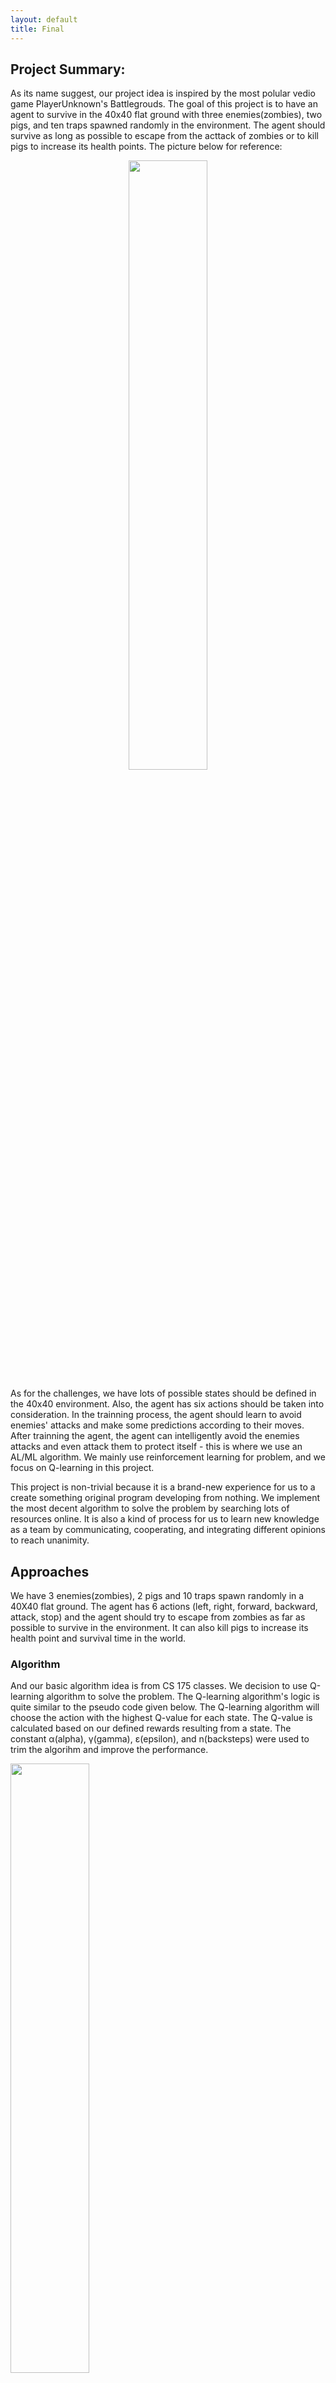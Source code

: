 ```yaml
---
layout: default
title: Final
---
```


## Project Summary:

As its name suggest, our project idea is inspired by the most polular vedio game PlayerUnknown's Battlegrouds. The goal of this project is to have an agent to survive in the 40x40 flat ground with three enemies(zombies), two pigs, and ten traps spawned randomly in the environment. The agent should survive as long as possible to escape from the acttack of zombies or to kill pigs to increase its health points. The picture below for reference:
<div align="center">
<img src="9.png" width="50%">
</div>


As for the challenges, we have lots of possible states should be defined in the 40x40 environment. Also, the agent has six actions should be taken into consideration. In the trainning process, the agent should learn to avoid enemies' attacks and make some predictions according to their moves. After trainning the agent, the agent can intelligently avoid the enemies attacks and even attack them to protect itself - this is where we use an AL/ML algorithm. We mainly use reinforcement learning for problem, and we focus on Q-learning in this project.

This project is non-trivial because it is a brand-new experience for us to a create something original program developing from nothing. We implement the most decent algorithm to solve the problem by searching lots of resources online. It is also a kind of process for us to learn new knowledge as a team by communicating, cooperating, and integrating different opinions to reach unanimity. 

## Approaches

We have 3 enemies(zombies), 2 pigs and 10 traps spawn randomly in a 40X40 flat ground. The agent has 6 actions (left, right, forward, backward, attack, stop) and the agent should try to escape from zombies as far as possible to survive in the environment. It can also kill pigs to increase its health point and survival time in the world. 

### Algorithm
And our basic algorithm idea is from CS 175 classes. We decision to use Q-learning algorithm to solve the problem. The Q-learning algorithm's logic is quite similar to the pseudo code given below. The Q-learning algorithm will choose the action with the highest Q-value for each state. The Q-value is calculated based on our defined rewards resulting from a state. The constant α(alpha), γ(gamma), ε(epsilon), and n(backsteps) were used to trim the algorihm and improve the performance.

<img src="Pseudocode.jpg" width="50%">
<img src="Pseudocode1.jpg" width="50%">

The constant values work pretty well for our environment, so we perserve the value of each constant. 

```python
   class player(object):
       def __init__(self,alpha=0.3,gamma=1,n=1):
           self.epsilon = 0.3
           self.n, self.alpha,self.gamma = n, alpha, gamma
           self.entities = {}
           self.q_table = {}
```

α = 0.3 - Based on our stochastic environment, we decide to use a small alpha value(0.3) to train our agent. In compromise of learning speed, our agent can learn stably with the small alpha value due to the complicated state and environment. It greatly fits our environment and the performance of agent becomes significantly better after trainning for a while.

γ = 1 - The discount factor gamma determines the importance of future rewards. A factor approaching 1 will make it strive for a long-term high reward. In our case, we set gamma to 1 because our goal is to let the agent survive as long as possible in the world. Thus, this is a decent value in our environment.

ε = 0.3 - Epsilon is the value that how often you want your agent to explore vs exploit. It refers to the random action that our AI will do instead of action with highest Q-value. The random actions will sometimes benefit our agent because it can sometimes escape from the zombies, so we don't set epsilon close to 0 and we set it to 0.3.

n = 1 - n is the number of backsteps to update. We set it to 1 because we want to update our Q table immediately after each action. It works well in our environment. 

What's more, we use update_q_table function to update the table of our agent resulting from rewards and then choose the best move of the agent. 

The agent will deal with the current reward after getting into each move. The agent will update the q_table, which we stores the table as one of our agent. The basic logic of the implementation of updating q_table is Bellman equation provided during the lectures. 
The equation looks like this: Q(s,a) <- Q(s,a)+alpha(r+y(maxQ(s',a')-Q(s,a))). The formula means the expected long-term reward for a given action is equal to the immediate reward from the current action combined with the expected reward from the best future action taken at the following state. The code below perform the above description. 
```python
   def update_q_table(self, tau, S, A, R, T):
        """Performs relevant updates for state tau.

        Args
            tau: <int>  state index to update
            S:   <dequqe>   states queue
            A:   <dequqe>   actions queue
            R:   <dequqe>   rewards queue
            T:   <int>      terminating state index
        """
       # print(S,A,R)
        curr_s, curr_a, curr_r = S.popleft(), A.popleft(), R.popleft()
        G = sum([self.gamma ** i * R[i] for i in range(len(S))])
       # print(G) 
        if tau + self.n < T:
            try:
               G += self.gamma ** self.n * self.q_table[S[-1]][A[-1]]
            except:
               pass
        if(curr_s not in self.q_table):
           self.q_table[curr_s] = {}
        if(curr_a not in self.q_table[curr_s]):
           self.q_table[curr_s][curr_a] = 0
        old_q = self.q_table[curr_s][curr_a]
        self.q_table[curr_s][curr_a] = old_q + self.alpha * (G - old_q)
```

### Action
The agent has 6 actions now (left, right, forward, backward, attack, stop). The agent can run 4 different directions and even stop to escape from enemies' attacks. To benefit from the environment, the agent can attack its prey(pigs) to increase its health points according to its rewards.


<div align="center">
<img src="14.png" width="400"> <img src="15.png" width="400">
<br />
<img src="16.png" width="400"> <img src="17.png" width="400">
</div> 

Below is part of corresponding action code for reference.
```python
   if(act=='forward'):
        #print('forward')
        agent_host.sendCommand("strafe 0")
        agent_host.sendCommand("move 1")
        time.sleep(1) 
      elif(act=='backward'):
        #print('backward')
        agent_host.sendCommand("strafe 0")
        agent_host.sendCommand("move -1")
        time.sleep(0.8)
      elif(act=='left'):
        #print('left')
        agent_host.sendCommand("move 0")
        agent_host.sendCommand("strafe -1")
        time.sleep(0.8)
      elif(act=='right'):
        #print('right')
        agent_host.sendCommand("move 0")
        agent_host.sendCommand("strafe 1")
        time.sleep(0.8)       
      elif(act == 'stop'):
        agent_host.sendCommand("move 0")
        agent_host.sendCommand("strafe 0")
        time.sleep(0.4)
```


### State Space
<div align="center">

<img src="8.png" width="50%">
</div> 

From the picture draw above, we use the tangent calculated by the agent position and the enemy's postion to detect the nearby enemies seperated to 0-7 directions. The red spot represents the position of the agent. In the circle with radius 2, the agent can attack to kill a pig to increase its health points. The agent can also detect the enemies by two different ways. In the circle with radius 8, the agent will get more punishments to escape from enemies as far as possible. Outside the circle with radius 8, the agent will also try to keep away from its enemies but with less punishments. If the agent don't detect the zombies nearby, it will return -1 to the current state.

### Rewards
First of all, the agent with its current state will get a list of possible actions and choose a move by implementing ε-Greedy Policy. Instead, The agent returns a random action with probability eps, but with (1-eps) it picks the action with the highest Q-value. The code below perform the above description.

```python
   possible_actions = self.get_possible_move(agent_host)
   a0 = self.choose_move(s0, possible_actions, self.epsilon)
   S.append(s0)
   A.append(a0)
   R.append(0)
   T = sys.maxsize
   for t in range(sys.maxsize):
       time.sleep(0.1)
           if t < T:
               current_r = 0
               elf.act(agent_host,A[-1])
               temp_s = self.get_curr_state(agent_host)
               #print(temp_s[0])
               if(temp_s[0]==0):
                   current_r=-1000
                   time.sleep(1)
               elif(temp_s[0]==1):
                   current_r=current_r-100
                   elif(temp_s[0]==2):
                   current_r=current_r+5

               for y in range(1,3):
                   if(temp_s[y][0]==0):
                       current_r = current_r-5
                   elif(temp_s[y][0]==1):
                       current_r = current_r-50
                   elif(temp_s[y][0]==-1):
                       current_r = current_r+100
                R.append(current_r)
                if(temp_s[0]==0):
                    # Terminating state
                    agent_host.sendCommand('quit')
                    T = t + 1
                    S.append('Term State')
                    present_reward = current_r
```
After every move of our agent, the agent will get a current state and store the privous state. There are states we have. The first one is our health points, the second and third one is the relative distance of the closest two enemies surrounding the agent. The health points of 0 means the agent dies and reward is -1000. 1 means half alive and the reward is -50. 2 means full alive and the reward is +50. The distance value of 0 means greater distance between the agent and the enemy and the reward is +50. The distance value of 1 means closer distance and reward is -50. The agent will always compute the total reward it gains by checking its current state and it stores current and next status, action, reward for upating q-table. If agent find its health points reach 0, it will return the final reward to the terminal and quit the game immediately without continuing any afterward steps. If it is still alive, the agent will continue to find the next action and act. The code below perform the above description.
